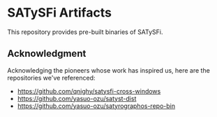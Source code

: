 # SATySFi Artifacts

This repository provides pre-built binaries of SATySFi.

## Acknowledgment

Acknowledging the pioneers whose work has inspired us, here are the repositories we've referenced:

- https://github.com/qnighy/satysfi-cross-windows
- https://github.com/yasuo-ozu/satyst-dist
- https://github.com/yasuo-ozu/satyrographos-repo-bin
